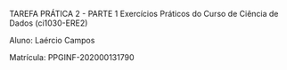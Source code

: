 TAREFA PRÁTICA 2 - PARTE 1
Exercícios Práticos do Curso de Ciência de Dados (ci1030-ERE2)

Aluno: Laércio Campos

Matrícula: PPGINF-202000131790

